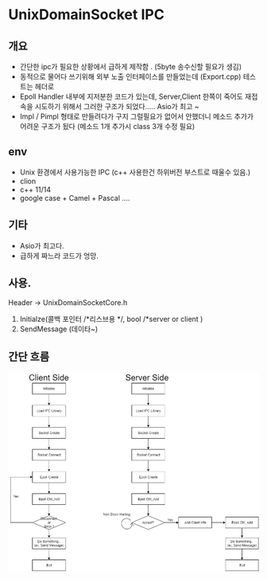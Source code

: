 # UnixDomainSocket IPC

## 개요 
- 간단한 ipc가 필요한 상황에서 급하게 제작함 . (5byte 송수신할 필요가 생김)
- 동적으로 물어다 쓰기위해 외부 노출 인터페이스를 만들었는데 (Export.cpp) 테스트는 헤더로
- Epoll Handler 내부에 지저분한 코드가 있는데, Server,Client 한쪽이 죽어도 재접속을 시도하기 위해서 그러한 구조가 되었다..... Asio가 최고 ~  
- Impl / Pimpl 형태로 만들려다가 구지 그럴필요가 없어서 안했더니 메소드 추가가 어려운 구조가 됬다 (메소드 1개 추가시 class 3개 수정 필요)

## env
- Unix 환경에서 사용가능한 IPC (c++ 사용한건 하위버전 부스트로 때울수 있음.)
- clion
- c++ 11/14
- google case + Camel + Pascal .... 

## 기타 
- Asio가 최고다.
- 급하게 짜느라 코드가 엉망.

## 사용.
Header -> UnixDomainSocketCore.h
1. Initialze(콜백 포인터 /*리스브용 */, bool /*server or client )  
2. SendMessage (데이타~)
## 간단 흐름 
![flow](./flow.png)


